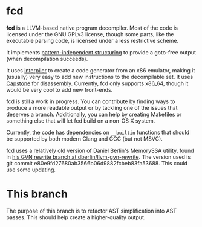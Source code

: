 # fcd

**fcd** is a LLVM-based native program decompiler. Most of the code is licensed
under the GNU GPLv3 license, though some parts, like the executable parsing
code, is licensed under a less restrictive scheme.

It implements [pattern-independent structuring][1] to provide a goto-free output
(when decompilation succeeds).

It uses [interpiler][2] to create a code generator from an x86 emulator, making
it (usually) very easy to add new instructions to the decompilable set. It uses
[Capstone][4] for disassembly. Currently, fcd only supports x86_64, though it
would be very cool to add new front-ends.

fcd is still a work in progress. You can contribute by finding ways to produce
a more readable output or by tackling one of the issues that deserves a branch.
Additionally, you can help by creating Makefiles or something else that will let
fcd build on a non-OS X system.

Currently, the code has dependencies on `__builtin` functions that should be
supported by both modern Clang and GCC (but not MSVC).

fcd uses a relatively old version of Daniel Berlin's MemorySSA utility, found in
[his GVN rewrite branch at dberlin/llvm-gvn-rewrite][3]. The version used is git
commit e80e9fd27680ab3566b06d9882fcbeb83fa53688. This could use some updating.

# This branch

The purpose of this branch is to refactor AST simplification into AST passes.
This should help create a higher-quality output.

  [1]: http://www.internetsociety.org/doc/no-more-gotos-decompilation-using-pattern-independent-control-flow-structuring-and-semantics
  [2]: https://github.com/zneak/interpiler
  [3]: https://github.com/dberlin/llvm-gvn-rewrite
  [4]: https://github.com/aquynh/capstone

